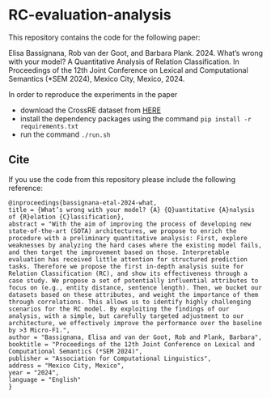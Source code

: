 # RC-evaluation-analysis

This repository contains the code for the following paper:

Elisa Bassignana, Rob van der Goot, and Barbara Plank. 2024. What’s wrong with your model? A Quantitative Analysis of Relation Classification. In Proceedings of the 12th Joint Conference on Lexical and Computational Semantics (*SEM 2024), Mexico City, Mexico, 2024.

In order to reproduce the experiments in the paper
- download the CrossRE dataset from [HERE](https://github.com/mainlp/CrossRE)
- install the dependency packages using the command `pip install -r requirements.txt`
- run the command `./run.sh`

## Cite
If you use the code from this repository please include the following reference:
```
@inproceedings{bassignana-etal-2024-what,
title = {What’s wrong with your model? {A} {Q}uantitative {A}nalysis of {R}elation {C}lassification},
abstract = "With the aim of improving the process of developing new state-of-the-art (SOTA) architectures, we propose to enrich the procedure with a preliminary quantitative analysis: First, explore weaknesses by analyzing the hard cases where the existing model fails, and then target the improvement based on those. Interpretable evaluation has received little attention for structured prediction tasks. Therefore we propose the first in-depth analysis suite for Relation Classification (RC), and show its effectiveness through a case study. We propose a set of potentially influential attributes to focus on (e.g., entity distance, sentence length). Then, we bucket our datasets based on these attributes, and weight the importance of them through correlations. This allows us to identify highly challenging scenarios for the RC model. By exploiting the findings of our analysis, with a simple, but carefully targeted adjustment to our architecture, we effectively improve the performance over the baseline by >3 Micro-F1.",
author = "Bassignana, Elisa and van der Goot, Rob and Plank, Barbara",
booktitle = "Proceedings of the 12th Joint Conference on Lexical and Computational Semantics (*SEM 2024)",
publisher = "Association for Computational Linguistics",
address = "Mexico City, Mexico",
year = "2024",
language = "English"
}
```

